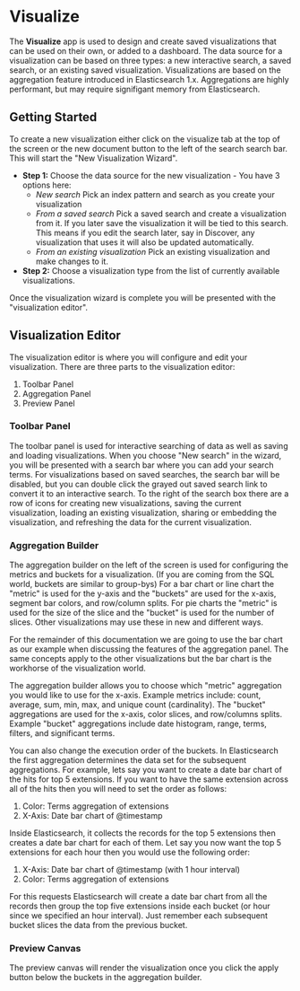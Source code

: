 # Visualize

The **Visualize** app is used to design and create saved visualizations that can be used on their own, or added to a dashboard. The data source for a visualization can be based on three types: a new interactive search, a saved search, or an existing saved visualization. Visualizations are based on the aggregation feature introduced in Elasticsearch 1.x. Aggregations are highly performant, but may require signifigant memory from Elasticsearch.

## Getting Started

To create a new visualization either click on the visualize tab at the top of the screen or the new document button to the left of the search search bar. This will start the "New Visualization Wizard".

* **Step 1:** Choose the data source for the new visualization - You have 3 options here:
  * *New search* Pick an index pattern and search as you create your visualization
  * *From a saved search* Pick a saved search and create a visualization from it. If you later save the visualization it will be tied to this search. This means if you edit the search later, say in Discover, any visualization that uses it will also be updated automatically.
  * *From an existing visualization* Pick an existing visualization and make changes to it.
* **Step 2:** Choose a visualization type from the list of currently available visualizations.

Once the visualization wizard is complete you will be presented with the "visualization editor".

## Visualization Editor

The visualization editor is where you will configure and edit your visualization. There are three parts to the visualization editor:

1. Toolbar Panel
1. Aggregation Panel
1. Preview Panel

### Toolbar Panel

The toolbar panel is used for interactive searching of data as well as saving and loading visualizations. When you choose "New search" in the wizard, you will be presented with a search bar where you can add your search terms. For visualizations based on saved searches, the search bar will be disabled, but you can double click the grayed out saved search link to convert it to an interactive search. To the right of the search box there are a row of icons for creating new visualizations, saving the current visualization, loading an existing visualization, sharing or embedding the visualization, and refreshing the data for the current visualization.

### Aggregation Builder

The aggregation builder on the left of the screen is used for configuring the metrics and buckets for a visualization. (If you are coming from the SQL world, buckets are similar to group-bys) For a bar chart or line chart the "metric" is used for the y-axis and the "buckets" are used for the x-axis, segment bar colors, and row/column splits. For pie charts the "metric" is used for the size of the slice and the "bucket" is used for the number of slices. Other visualizations may use these in new and different ways.

For the remainder of this documentation we are going to use the bar chart as our example when discussing the features of the aggregation panel. The same concepts apply to the other visualizations but the bar chart is the workhorse of the visualization world.

The aggregation builder allows you to choose which "metric" aggregation you would like to use for the x-axis. Example metrics include: count, average, sum, min, max, and unique count (cardinality). The "bucket" aggregations are used for the x-axis, color slices, and row/columns splits.  Example "bucket" aggregations include date histogram, range, terms, filters, and significant terms.

You can also change the execution order of the buckets. In Elasticsearch the first aggregation determines the data set for the subsequent aggregations. For example, lets say you want to create a date bar chart of the hits for top 5 extensions.  If you want to have the same extension across all of the hits then you will need to set the order as follows:

1. Color: Terms aggregation of extensions
1. X-Axis: Date bar chart of @timestamp

Inside Elasticsearch, it collects the records for the top 5 extensions then creates a date bar chart for each of them. Let say you now want the top 5 extensions for each hour then you would use the following order:

1. X-Axis: Date bar chart of @timestamp (with 1 hour interval)
1. Color: Terms aggregation of extensions

For this requests Elasticsearch will create a date bar chart from all the records then group the top five extensions inside each bucket (or hour since we specified an hour interval). Just remember each subsequent bucket slices the data from the previous bucket.

### Preview Canvas

The preview canvas will render the visualization once you click the apply button below the buckets in the aggregation builder.
